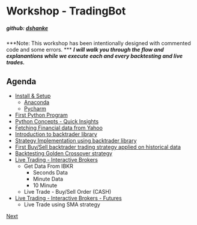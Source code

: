 # Workshop - TradingBot             
##### **github: [dshanke](https://github.com/ddtrades/autotrade/tree/gh-pages)**

***Note: This workshop has been intentionally designed with commented code and some errors. ***
***I will walk you through the flow and explanantions while we execute each and every backtesting and live trades.***

## Agenda

* [Install & Setup](install_setup.html)
  * [Anaconda](install_anaconda.html)
  * [Pycharm](install_pycharm.html)
* [First Python Program](lesson1.html)
* [Python Concepts - Quick Insights](lesson2.html)
* [Fetching Financial data from Yahoo](lesson3.html)
* [Introduction to  backtrader library](lesson4.html)
* [Strategy Implementation using backtrader library](lesson5.html)
* [First Buy/Sell backtrader trading strategy applied on historical data](lesson6.html)
* [Backtesting Golden Crossover strategy](lesson7.html)
* [Live Trading - Interactive Brokers](lesson8.html)
  * Get Data From IBKR
    * Seconds Data
    * Minute Data
    * 10 Minute
  * Live Trade - Buy/Sell Order (CASH)
* [Live Trading - Interactive Brokers - Futures](lesson9.html)
  * Live Trade using SMA strategy

[Next](install_setup.html)